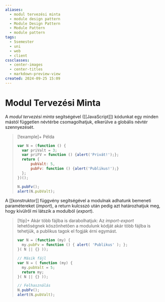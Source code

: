 ```yaml
---
aliases:
  - modul tervezési minta
  - module design pattern
  - Module Design Pattern
  - Module Pattern
  - module pattern
tags:
  - 5semester
  - uni
  - web
  - client
cssclasses:
  - center-images
  - center-titles
  - markdown-preview-view
created: 2024-09-25 15:09
---
```






# Modul Tervezési Minta

A *modul tervezési minta* segítségével ([[JavaScript]]) kódunkat egy minden mástól független névtérbe csomagolhatjuk, elkerülve a globális névtér szennyezését.

>[!example]+ Példa
>```JavaScript
>var N = (function () {
>	var priValt = 3;
>	var priFV = function () {alert('Privát!');};
>	return {
>		pubValt: 5,
>		pubFv: function () {alert('Publikus!');}
>	};
>})();
>
>N.pubFv();
>alert(N.pubValt);
>```

A [[konstruktor]] függvény segítségével a modulnak adhatunk bemeneti paramétereket (*import*), a return kulcsszó után pedig azt határozhatjuk meg, hogy kívülről mi látszik a modulból (*export*). 

>[!tip]+ Akár több fájlba is darabolhatjuk:
>Az *import-export* lehetőségnek köszönhetően a modulunk kódját akár több fájlba is tehetjük, a publikus tagok el fogják érni egymást.
>
>```JavaScript
>var N = (function (my) {
>	my.pubFv = function () { alert( 'Publikus' ); };
>}( N || {} ));
>
>// Másik fájl
>var N = ( function (my) {
>	my.pubValt = 5;
>	return my;
>}( N || {} ));
>
>// Felhasználás
>N.pubFv();
>alert(N.pubValt);
>```

